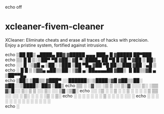 echo off
# xcleaner-fivem-cleaner
XCleaner:  Eliminate cheats and erase all traces of hacks with precision. Enjoy a pristine system, fortified against intrusions.


echo ▒██   ██▒ ▄████▄   ██▓    ▓█████ ▄▄▄       ███▄    █ ▓█████  ██▀███  
echo ▒▒ █ █ ▒░▒██▀ ▀█  ▓██▒    ▓█   ▀▒████▄     ██ ▀█   █ ▓█   ▀ ▓██ ▒ ██▒
echo ░░  █   ░▒▓█    ▄ ▒██░    ▒███  ▒██  ▀█▄  ▓██  ▀█ ██▒▒███   ▓██ ░▄█ ▒
echo ░ █ █ ▒ ▒▓▓▄ ▄██▒▒██░    ▒▓█  ▄░██▄▄▄▄██ ▓██▒  ▐▌██▒▒▓█  ▄ ▒██▀▀█▄  
echo ▒██▒ ▒██▒▒ ▓███▀ ░░██████▒░▒████▒▓█   ▓██▒▒██░   ▓██░░▒████▒░██▓ ▒██▒
echo ▒▒ ░ ░▓ ░░ ░▒ ▒  ░░ ▒░▓  ░░░ ▒░ ░▒▒   ▓▒█░░ ▒░   ▒ ▒ ░░ ▒░ ░░ ▒▓ ░▒▓░
echo ░░   ░▒ ░  ░  ▒   ░ ░ ▒  ░ ░ ░  ░ ▒   ▒▒ ░░ ░░   ░ ▒░ ░ ░  ░  ░▒ ░ ▒░
echo ░    ░  ░          ░ ░      ░    ░   ▒      ░   ░ ░    ░     ░░   ░ 
echo ░    ░  ░ ░          ░  ░   ░  ░     ░  ░         ░    ░  ░   ░     
echo         ░                                                           

